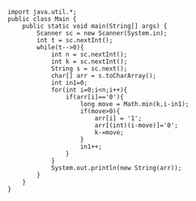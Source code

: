 ##
    
    import java.util.*;
    public class Main {
        public static void main(String[] args) {
            Scanner sc = new Scanner(System.in);
            int t = sc.nextInt();
            while(t-->0){
                int n = sc.nextInt();
                int k = sc.nextInt();
                String s = sc.next();
                char[] arr = s.toCharArray();
                int in1=0;
                for(int i=0;i<n;i++){
                    if(arr[i]=='0'){
                        long move = Math.min(k,i-in1);
                        if(move>0){
                            arr[i] = '1';
                            arr[(int)(i-move)]='0';
                            k-=move;
                        }
                        in1++;
                    }
                }
                System.out.println(new String(arr));
            }
        }
    }